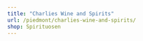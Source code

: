 ```yaml
---
title: "Charlies Wine and Spirits"
url: /piedmont/charlies-wine-and-spirits/
shop: Spirituosen
---
```

